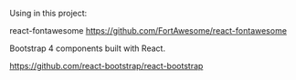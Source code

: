 Using in this project:

react-fontawesome
https://github.com/FortAwesome/react-fontawesome

Bootstrap 4 components built with React.

https://github.com/react-bootstrap/react-bootstrap